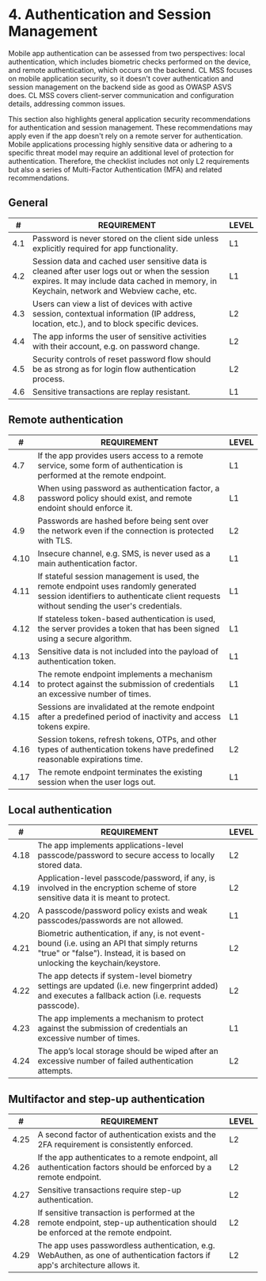 # 4. Authentication and Session Management

Mobile app authentication can be assessed from two perspectives: local authentication, which includes biometric checks performed on the device, and remote authentication, which occurs on the backend. CL MSS focuses on mobile application security, so it doesn't cover authentication and session management on the backend side as good as OWASP ASVS does. CL MSS covers client-server communication and configuration details, addressing common issues.

This section also highlights general application security recommendations for authentication and session management. These recommendations may apply even if the app doesn't rely on a remote server for authentication. Mobile applications processing highly sensitive data or adhering to a specific threat model may require an additional level of protection for authentication. Therefore, the checklist includes not only L2 requirements but also a series of Multi-Factor Authentication (MFA) and related recommendations.

## General	

| # | REQUIREMENT | LEVEL |
| - | - | - |
| 4.1 |	Password is never stored on the client side unless explicitly required for app functionality.	| L1 |
| 4.2 |	Session data and cached user sensitive data is cleaned after user logs out or when the session expires. It may include data cached in memory, in Keychain, network and Webview cache, etc.	| L1 |
| 4.3 |	Users can view a list of devices with active session, contextual information (IP address, location, etc.), and to block specific devices.	| L2 |
| 4.4 |	The app informs the user of sensitive activities with their account, e.g. on password change.	| L2 |
| 4.5 |	Security controls of reset password flow should be as strong as for login flow authentication process.	| L2 |
| 4.6 |	Sensitive transactions are replay resistant.	| L1 |

## Remote authentication	

| # | REQUIREMENT | LEVEL |
| - | - | - |
| 4.7 |	If the app provides users access to a remote service, some form of authentication is performed at the remote endpoint.	| L1 |
| 4.8 |	When using password as authentication factor, a password policy should exist, and remote endoint should enforce it.	| L1 |
| 4.9 |	Passwords are hashed before being sent over the network even if the connection is protected with TLS.	| L2 |
| 4.10 |	Insecure channel, e.g. SMS, is never used as a main authentication factor.	| L1 |
| 4.11 |	If stateful session management is used, the remote endpoint uses randomly generated session identifiers to authenticate client requests without sending the user's credentials.	| L1 |
| 4.12 |	If stateless token-based authentication is used, the server provides a token that has been signed using a secure algorithm.	| L1 |
| 4.13 |	Sensitive data is not included into the payload of authentication token.	| L1 |
| 4.14 |	The remote endpoint implements a mechanism to protect against the submission of credentials an excessive number of times.	| L1 |
| 4.15 |	Sessions are invalidated at the remote endpoint after a predefined period of inactivity and access tokens expire.	| L1 |
| 4.16 |	Session tokens, refresh tokens, OTPs, and other types of authentication tokens have predefined reasonable expirations time.	| L2 |
| 4.17 |	The remote endpoint terminates the existing session when the user logs out.	| L1 |

## Local authentication	

| # | REQUIREMENT | LEVEL |
| - | - | - |
| 4.18 |	The app implements applications-level passcode/password to secure access to locally stored data.	| L2 |
| 4.19 |	Application-level passcode/password, if any, is involved in the encryption scheme of store sensitive data it is meant to protect.	| L2 |
| 4.20 |	A passcode/password policy exists and weak passcodes/passwords are not allowed.	| L1 |
| 4.21 |	Biometric authentication, if any, is not event-bound (i.e. using an API that simply returns "true" or "false"). Instead, it is based on unlocking the keychain/keystore.	| L2 |
| 4.22 |	The app detects if system-level biometry settings are updated (i.e. new fingerprint added) and executes a fallback action (i.e. requests passcode).	| L2 |
| 4.23 |	The app implements a mechanism to protect against the submission of credentials an excessive number of times.	| L1 |
| 4.24 |	The app’s local storage should be wiped after an excessive number of failed authentication attempts.	| L2 |

## Multifactor and step-up authentication	

| # | REQUIREMENT | LEVEL |
| - | - | - |
| 4.25 |	A second factor of authentication exists and the 2FA requirement is consistently enforced.	| L2 |
| 4.26 |	If the app authenticates to a remote endpoint, all authentication factors should be enforced by a remote endpoint.	| L2 |
| 4.27 |	Sensitive transactions require step-up authentication.	| L2 |
| 4.28 |	If sensitive transaction is performed at the remote endpoint, step-up authentication should be enforced at the remote endpoint.	| L2 |
| 4.29 |	The app uses passwordless authentication, e.g. WebAuthen, as one of authentication factors if app's architecture allows it.	| L2 |

